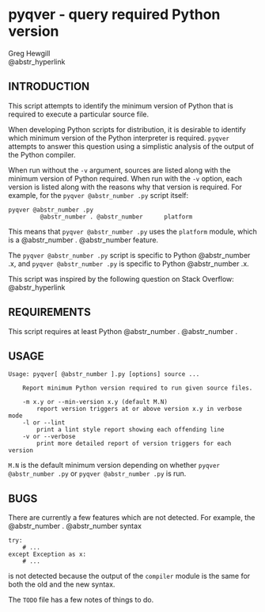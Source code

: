 # pyqver - query required Python version

Greg Hewgill   
@abstr_hyperlink 

## INTRODUCTION

This script attempts to identify the minimum version of Python that is required to execute a particular source file.

When developing Python scripts for distribution, it is desirable to identify which minimum version of the Python interpreter is required. `pyqver` attempts to answer this question using a simplistic analysis of the output of the Python compiler.

When run without the `-v` argument, sources are listed along with the minimum version of Python required. When run with the `-v` option, each version is listed along with the reasons why that version is required. For example, for the `pyqver @abstr_number .py` script itself:
    
    
    pyqver @abstr_number .py
             @abstr_number . @abstr_number      platform
    

This means that `pyqver @abstr_number .py` uses the `platform` module, which is a @abstr_number . @abstr_number feature.

The `pyqver @abstr_number .py` script is specific to Python @abstr_number .x, and `pyqver @abstr_number .py` is specific to Python @abstr_number .x.

This script was inspired by the following question on Stack Overflow: @abstr_hyperlink 

## REQUIREMENTS

This script requires at least Python @abstr_number . @abstr_number .

## USAGE
    
    
    Usage: pyqver[ @abstr_number ].py [options] source ...
    
        Report minimum Python version required to run given source files.
    
        -m x.y or --min-version x.y (default M.N)
            report version triggers at or above version x.y in verbose mode
        -l or --lint
            print a lint style report showing each offending line
        -v or --verbose
            print more detailed report of version triggers for each version
    

`M.N` is the default minimum version depending on whether `pyqver @abstr_number .py` or `pyqver @abstr_number .py` is run.

## BUGS

There are currently a few features which are not detected. For example, the @abstr_number . @abstr_number syntax
    
    
    try:
        # ...
    except Exception as x:
        # ...
    

is not detected because the output of the `compiler` module is the same for both the old and the new syntax.

The `TODO` file has a few notes of things to do.
